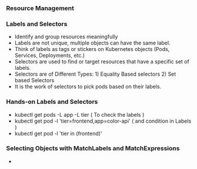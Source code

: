### Resource Management

### Labels and Selectors
 - Identify and group resources meaningfully
 - Labels are not unique, multiple objects can have the same label.
 - Think of labels as tags or stickers on Kubernetes objects (Pods, Services, Deployments, etc.)
 - Selectors are used to find or target resources that have a specific set of labels.
 - Selectors are of Different Types: 1) Equality Based selectors  2) Set based Selectors
 - It is the work of selectors to pick pods based on their labels.

### Hands-on Labels and Selectors
  - kubectl get pods -L app -L tier ( To check the labels )
  - kubectl get pod -l 'tier=frontend,app=color-api' ( and condition in Labels )
  - kubectl get pod -l 'tier in (frontend)'

### Selecting Objects with MatchLabels and MatchExpressions
   - 
